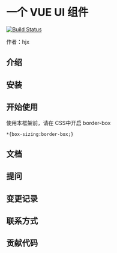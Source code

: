 # 一个 VUE UI 组件

[![Build Status](https://travis-ci.org/slTrust/deer-ui.svg?branch=main)](https://travis-ci.org/slTrust/deer-ui)


作者：hjx

## 介绍


## 安装	

## 开始使用

使用本框架前，请在 CSS中开启 border-box

```$xslt
*{box-sizing:border-box;}
```

## 文档

## 提问

## 变更记录

## 联系方式

## 贡献代码